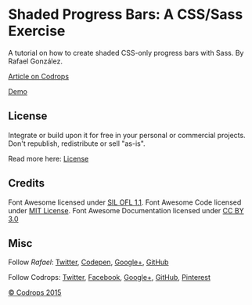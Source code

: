 # Shaded Progress Bars: A CSS/Sass Exercise

A tutorial on how to create shaded CSS-only progress bars with Sass. By Rafael González.

[Article on Codrops](http://tympanus.net/codrops/?p=25049)

[Demo](http://tympanus.net/Tutorials/CSSProgress/)

## License
Integrate or build upon it for free in your personal or commercial projects. Don't republish, redistribute or sell "as-is". 

Read more here: [License](http://tympanus.net/codrops/licensing/)

## Credits

Font Awesome licensed under [SIL OFL 1.1](http://scripts.sil.org/OFL). Font Awesome Code licensed under [MIT License](http://opensource.org/licenses/mit-license.html). Font Awesome Documentation licensed under [CC BY 3.0](http://creativecommons.org/licenses/by/3.0/)

## Misc

Follow *Rafael*: [Twitter](https://twitter.com/rafael_dsgn), [Codepen](http://codepen.io/rgg/), [Google+](http://tympanus.net/codrops/google.com/+RafaelGonz%C3%A1lezPlus?rel=author), [GitHub](https://github.com/rggGit/) 

Follow Codrops: [Twitter](http://www.twitter.com/codrops), [Facebook](http://www.facebook.com/pages/Codrops/159107397912), [Google+](https://plus.google.com/101095823814290637419), [GitHub](https://github.com/codrops), [Pinterest](http://www.pinterest.com/codrops/)

[© Codrops 2015](http://www.codrops.com)





